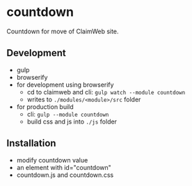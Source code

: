 # countdown

Countdown for move of ClaimWeb site.

## Development

- gulp
- browserify
- for development using browserify
    *  cd to claimweb and cli: `gulp watch --module countdown`
    *  writes to `./modules/<module>/src` folder
- for production build
    *  cli: `gulp --module countdown`
    *  build css and js into `./js` folder

## Installation

- modify countdown value
- an element with id="countdown"
- countdown.js and countdown.css